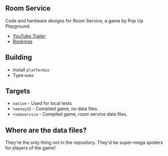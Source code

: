 ## Room Service

Code and hardware designs for Room Service, a game by Pop Up Playground.

- [YouTube Trailer](https://www.youtube.com/watch?v=t-5_sdyJ_b8)
- [Bookings](http://elsewhererooms.com/bookings/)

## Building

- Install `platformio`
- Type `make`

## Targets

- `native` - Used for local tests
- `teensy32` - Compiled game, no data files.
- `roomservice` - Compiled game, room service data files.

## Where are the data files?

They're the only thing *not* in the repository. They'd be super-mega spoilers for players
of the game!

